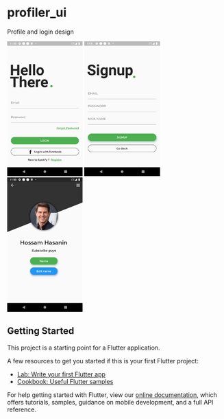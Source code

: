 # profiler_ui

Profile and login design

<img src= "https://github.com/hossamhasanin/profiler_ui/blob/master/Screenshot_1599774654.png" width="35%" height="35%"/>
<img src= "https://github.com/hossamhasanin/profiler_ui/blob/master/Screenshot_1599774661.png" width="35%" height="35%"/>
<img src= "https://github.com/hossamhasanin/profiler_ui/blob/master/Screenshot_1599774628.png" width="35%" height="35%"/>

## Getting Started

This project is a starting point for a Flutter application.

A few resources to get you started if this is your first Flutter project:

- [Lab: Write your first Flutter app](https://flutter.dev/docs/get-started/codelab)
- [Cookbook: Useful Flutter samples](https://flutter.dev/docs/cookbook)

For help getting started with Flutter, view our
[online documentation](https://flutter.dev/docs), which offers tutorials,
samples, guidance on mobile development, and a full API reference.

